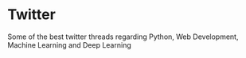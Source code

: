 # Twitter
Some of the best twitter threads regarding Python, Web Development, Machine Learning and Deep Learning
